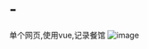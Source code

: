 # -
单个网页,使用vue,记录餐馆
![image](https://user-images.githubusercontent.com/16012780/143539047-6bfb72e2-83f8-42de-8bca-0f8399b52dfd.png)
